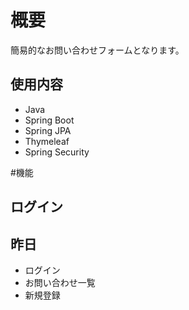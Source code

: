 # 概要

簡易的なお問い合わせフォームとなります。

## 使用内容
- Java
- Spring Boot
- Spring JPA
- Thymeleaf
- Spring Security

#機能

## ログイン

## 昨日
- ログイン
- お問い合わせ一覧
- 新規登録

